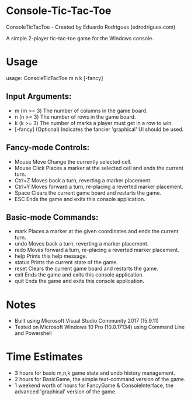 # Console-Tic-Tac-Toe
ConsoleTicTacToe - Created by Eduardo Rodrigues (edrodrigues.com)

A simple 2-player tic-tac-toe game for the Windows console.

# Usage
usage: ConsoleTicTacToe m n k [-fancy]

## Input Arguments:
- m               (m >= 3) The number of columns in the game board.
- n               (n >= 3) The number of rows in the game board.
- k               (k >= 3) The number of marks a player must get in a row to win.
- [-fancy]        (Optional) Indicates the fancier 'graphical' UI should be used.

## Fancy-mode Controls:
- Mouse Move      Change the currently selected cell.
- Mouse Click     Places a marker at the selected cell and ends the current turn.
- Ctrl+Z          Moves back a turn, reverting a marker placement.
- Ctrl+Y          Moves forward a turn, re-placing a reverted marker placement.
- Space           Clears the current game board and restarts the game.
- ESC             Ends the game and exits this console application.

## Basic-mode Commands:
- mark <x> <y>    Places a marker at the given coordinates and ends the current turn.
- undo            Moves back a turn, reverting a marker placement.
- redo            Moves forward a turn, re-placing a reverted marker placement.
- help            Prints this help message.
- status          Prints the current state of the game.
- reset           Clears the current game board and restarts the game.
- exit            Ends the game and exits this console application.
- quit            Ends the game and exits this console application.

# Notes
- Built using Microsoft Visual Studio Community 2017 (15.9.11)
- Tested on Microsoft Windows 10 Pro (10.0.17134) using Command Line and Powershell

# Time Estimates
- 3 hours for basic m,n,k game state and undo history management.
- 2 hours for BasicGame, the simple text-command version of the game.
- 1 weekend worth of hours for FancyGame & ConsoleInterface, the advanced 'graphical' version of the game.